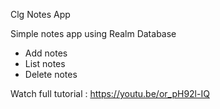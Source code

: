 Clg Notes App

Simple notes app using Realm Database
- Add notes
- List notes
- Delete notes

Watch full tutorial :
https://youtu.be/or_pH92l-IQ
